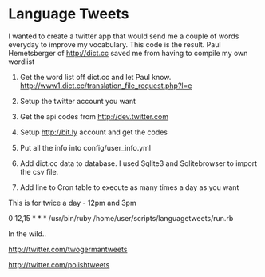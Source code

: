 # Language Tweets

I wanted to create a twitter app that would send me a couple of
words everyday to improve my vocabulary. This code is the result.
Paul Hemetsberger of <http://dict.cc> saved me from having to
compile my own wordlist

1. Get the word list off dict.cc and let Paul know.
<http://www1.dict.cc/translation_file_request.php?l=e>

2. Setup the twitter account you want

3. Get the api codes from <http://dev.twitter.com>

4. Setup <http://bit.ly> account and get the codes

5. Put all the info into config/user_info.yml

6. Add dict.cc data to database.
I used Sqlite3 and Sqlitebrowser to import the csv file.

7. Add line to Cron table to execute as many times a day as you want

This is for twice a day - 12pm and 3pm

0 12,15 * * *       /usr/bin/ruby /home/user/scripts/languagetweets/run.rb


In the wild..

<http://twitter.com/twogermantweets>

<http://twitter.com/polishtweets>
